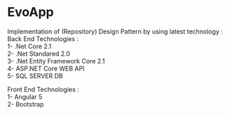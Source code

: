 # EvoApp
Implementation of (Repository) Design Pattern by using latest technology :<br/>
Back End Technologies :<br/>
1- .Net Core 2.1<br/>
2- .Net Standared 2.0<br/>
3- .Net Entity Framework Core 2.1<br/>
4- ASP.NET Core WEB API<br/>
5- SQL SERVER DB<br/>

Front End Technologies :<br/>
1- Angular 5<br/>
2- Bootstrap<br/>
